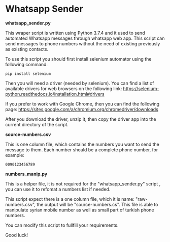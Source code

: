 # Whatsapp Sender

**whatsapp_sender.py**

This wraper script is written using Python 3.7.4 and it used to send automated Whatsapp messages through whatsapp web app. This script can send messages to phone numbers without the need of existing previously as existing contacts.

To use this script you should first install selenium automator using the following command:

```
pip install selenium
```
Then you will need a driver (needed by selenium). You can find a list of available drivers for web browsers on the following link:
https://selenium-python.readthedocs.io/installation.html#drivers

If you prefer to work with Google Chrome, then you can find the following page:
https://sites.google.com/a/chromium.org/chromedriver/downloads

After you download the driver, unzip it, then copy the driver app into the current directory of the script.

**source-numbers.csv**

This is one column file, which contains the numbers you want to send the message to them. Each number should be a complete phone number,  for example:
```
0090123456789
```

**numbers_manip.py**

This is a helper file, it is not required for the "whatsapp_sender.py" script , you can use it to refomat a numbers list if needed. 

This script expect there is a one column file, which it is name: "raw-numbers.csv", the output will be "source-numbers.cs". This file is able to manipulate syrian mobile number as well as small part of turkish phone numbers. 

You can modify this script to fullfill your requirements.

Good luck!
